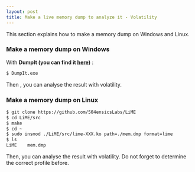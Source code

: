 ```yaml
---
layout: post
title: Make a live memory dump to analyze it - Volatility
---
```


This section explains how to make a memory dump on Windows and Linux. 

### Make a memory dump on Windows

With **DumpIt (you can find it <a href="{{ site.baseurl }}/downloads/DumpIt.zip" target="_blank">here</a>)** : 

```sh
$ DumpIt.exe
```

Then , you can analyse the result with volatility.

### Make a memory dump on Linux

```sh
$ git clone https://github.com/504ensicsLabs/LiME
$ cd LiME/src
$ make
$ cd ~
$ sudo insmod ./LiME/src/lime-XXX.ko path=./mem.dmp format=lime
$ ls 
LiME	mem.dmp
```

Then, you can analyse the result with volatility. Do not forget to determine the correct profile before.


